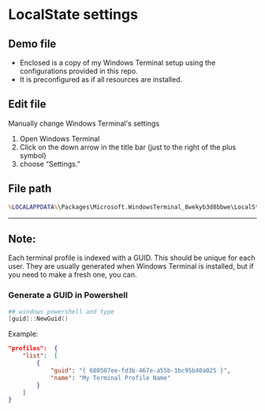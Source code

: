 # LocalState settings

## Demo file

* Enclosed is a copy of my Windows Terminal setup using the configurations provided in this repo.
* It is preconfigured as if all resources are installed.

## Edit file

Manually change Windows Terminal's settings

1. Open Windows Terminal
2. Click on the down arrow in the title bar (just to the right of the plus symbol)
3. choose “Settings.”

## File path

```bat
%LOCALAPPDATA%\Packages\Microsoft.WindowsTerminal_8wekyb3d8bbwe\LocalState\settings.json
```

---

## Note:

Each terminal profile is indexed with a GUID. This should be unique for each user. They are usually generated when Windows Terminal is installed, but if you need to make a fresh one, you can.

### Generate a GUID in Powershell

```ps1
## windows powershell and type
[guid]::NewGuid()
```

Example:

```json
"profiles":  {
    "list":  [
        {
            "guid": "{ 680507ee-fd3b-467e-a55b-1bc95b40a025 }",
            "name": "My Terminal Profile Name"
        }
    ]
}
```